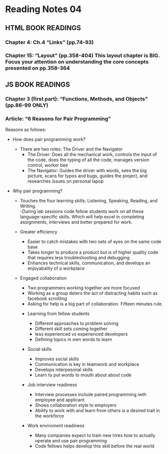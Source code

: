 # Reading Notes 04

## HTML BOOK READINGS

### Chapter 4: Ch.4 “Links” (pp.74-93)

### Chapter 15: “Layout” (pp.358-404) This layout chapter is BIG. Focus your attention on understanding the core concepts presented on pp.358-364

## JS BOOK READINGS

### Chapter 3 (first part): “Functions, Methods, and Objects” (pp.86-99 ONLY)

### Article: “6 Reasons for Pair Programming”

Reasons as follows:  
  
* How does pair programming work?  
  - There are two roles: The Driver and the Navigator
    - The Driver: Does all the mechanical work, controls the input of the code, does the typing of all the code, manages version control, worker bee  
    - The Navigator: Guides the driver with words, sees the big picture, scans for typos and bugs, guides the project, and researches issues on personal lapop  

* Why pair programming?  
    - Touches the four learning skills: Listening, Speaking, Reading, and Writing.  
    -During lab sessions code fellow students work on all these language-specific skills. Which will help excel in completing assignments, interviews and better prepared for work.  

  * Greater efficiency  
      - Easier to catch mistakes with two sets of eyes on the same code base  
      - Takes longer to produce a product but is of higher quality code that requires less troubleshooting and debugging  
      - Enhances technical skills, communication, and develops an enjoyabality of a workplace  

  * Engaged collaboration  
      - Two programmers working together are more focused
      - Working as a group deters the act of distracting habits such as facebook scrollilng  
      - Asking for help is a big part of collaboration. Fifteen minutes rule.  

    * Learning from fellow students  
      - Different approaches to problem solving  
      - Different skill sets coming together  
      - less experienced vs experienced developers  
      - Defining topics in own words to learn  
  
    * Social skills
      - Improves social skills  
      - Communication is key in teamwork and workplace  
      - Develops interpesonal skills  
      - Learn to put words to mouth about about code  
  
    * Job interview readiness  
      - Interview processes include paired programming iwth employee and applicant  
      - Shows collaboration style to employers  
      - Ability to work with and learn from others is a desired trait in the workforce  
  
    * Work enviroment readiness
      - Many companies expect to train new hires how to actually operate and use pair programming  
      - Code fellows helps develop this skill before the real world  

    
